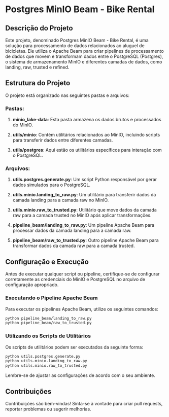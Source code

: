 # Postgres MinIO Beam - Bike Rental

## Descrição do Projeto

Este projeto, denominado Postgres MinIO Beam - Bike Rental, é uma solução para processamento de dados relacionados ao aluguel de bicicletas. Ele utiliza o Apache Beam para criar pipelines de processamento de dados que movem e transformam dados entre o PostgreSQL (Postgres), o sistema de armazenamento MinIO e diferentes camadas de dados, como landing, raw, trusted e refined.

## Estrutura do Projeto

O projeto está organizado nas seguintes pastas e arquivos:

### Pastas:

1. **minio_lake-data**: Esta pasta armazena os dados brutos e processados do MinIO.

2. **utils/minio**: Contém utilitários relacionados ao MinIO, incluindo scripts para transferir dados entre diferentes camadas.

3. **utils/postgres**: Aqui estão os utilitários específicos para interação com o PostgreSQL.

### Arquivos:

1. **utils.postgres.generate.py**: Um script Python responsável por gerar dados simulados para o PostgreSQL.

2. **utils.minio.landing_to_raw.py**: Um utilitário para transferir dados da camada landing para a camada raw no MinIO.

3. **utils.minio.raw_to_trusted.py**: Utilitário que move dados da camada raw para a camada trusted no MinIO após aplicar transformações.

4. **pipeline_beam/landing_to_raw.py**: Um pipeline Apache Beam para processar dados da camada landing para a camada raw.

5. **pipeline_beam/raw_to_trusted.py**: Outro pipeline Apache Beam para transformar dados da camada raw para a camada trusted.

## Configuração e Execução

Antes de executar qualquer script ou pipeline, certifique-se de configurar corretamente as credenciais do MinIO e PostgreSQL no arquivo de configuração apropriado.

### Executando o Pipeline Apache Beam

Para executar os pipelines Apache Beam, utilize os seguintes comandos:

```bash
python pipeline_beam/landing_to_raw.py
python pipeline_beam/raw_to_trusted.py
```

### Utilizando os Scripts de Utilitários

Os scripts de utilitários podem ser executados da seguinte forma:

```bash
python utils.postgres.generate.py
python utils.minio.landing_to_raw.py
python utils.minio.raw_to_trusted.py
```

Lembre-se de ajustar as configurações de acordo com o seu ambiente.

## Contribuições

Contribuições são bem-vindas! Sinta-se à vontade para criar pull requests, reportar problemas ou sugerir melhorias.
